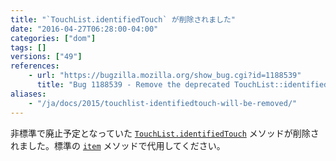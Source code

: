 ```yaml
---
title: "`TouchList.identifiedTouch` が削除されました"
date: "2016-04-27T06:28:00-04:00"
categories: ["dom"]
tags: []
versions: ["49"]
references:
    - url: "https://bugzilla.mozilla.org/show_bug.cgi?id=1188539"
      title: "Bug 1188539 - Remove the deprecated TouchList::identifiedTouch method"
aliases:
    - "/ja/docs/2015/touchlist-identifiedtouch-will-be-removed/"
---
```

非標準で廃止予定となっていた [`TouchList.identifiedTouch`](https://developer.mozilla.org/docs/Web/API/TouchList/identifiedTouch) メソッドが削除されました。標準の [`item`](https://developer.mozilla.org/docs/Web/API/TouchList/item) メソッドで代用してください。
